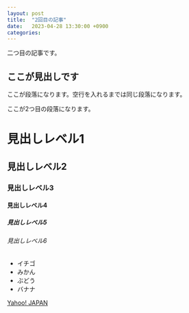 ```yaml
---
layout: post
title:  "2回目の記事"
date:   2023-04-28 13:30:00 +0900
categories: 
---
```

二つ目の記事です。

## ここが見出しです
ここが段落になります。空行を入れるまでは同じ段落になります。

ここが2つ目の段落になります。

# 見出しレベル1
## 見出しレベル2
### 見出しレベル3
#### 見出しレベル4
##### 見出しレベル5
###### 見出しレベル6

- イチゴ
- みかん
- ぶどう
- バナナ

[Yahoo! JAPAN](https://www.yahoo.co.jp/)